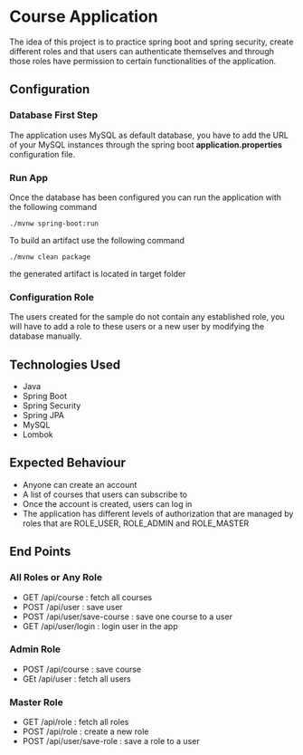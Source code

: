 # Course Application

The idea of this project is to practice spring boot and spring security, create different
roles and that users can authenticate themselves and through those roles have permission
to certain functionalities of the application.

## Configuration

### Database First Step

The application uses MySQL as default database, you have to add the URL of your MySQL
instances through the spring boot **application.properties** configuration file.

### Run App

Once the database has been configured you can run the application with the following
command

```shell
./mvnw spring-boot:run
```

To build an artifact use the following command

```shell
./mvnw clean package
```
the generated artifact is located in target folder

### Configuration Role

The users created for the sample do not contain any established role, you will have to 
add a role to these users or a new user by modifying the database manually.

## Technologies Used

- Java
- Spring Boot
- Spring Security
- Spring JPA
- MySQL
- Lombok

## Expected Behaviour

- Anyone can create an account
- A list of courses that users can subscribe to
- Once the account is created, users can log in
- The application has different levels of authorization that are managed by roles that are
  ROLE_USER, ROLE_ADMIN and ROLE_MASTER

## End Points

### All Roles or Any Role

- GET /api/course : fetch all courses
- POST /api/user : save user
- POST /api/user/save-course : save one course to a user
- GET /api/user/login : login user in the app

### Admin Role

- POST /api/course : save course
- GEt /api/user : fetch all users

### Master Role
- GET /api/role : fetch all roles
- POST /api/role : create a new role
- POST /api/user/save-role : save a role to a user

